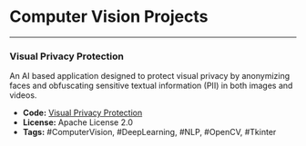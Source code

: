 # Computer Vision Projects

---

### Visual Privacy Protection

An AI based application designed to protect visual privacy by anonymizing faces and obfuscating sensitive textual information (PII) in both images and videos.

- **Code:** [Visual Privacy Protection](https://github.com/akshay-kamath/Visual-Privacy-protection)
- **License:** Apache License 2.0
- **Tags:** #ComputerVision, #DeepLearning, #NLP, #OpenCV, #Tkinter

